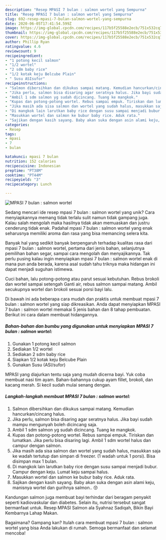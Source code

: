 ```yaml
---
description: "Resep MPASI 7 bulan : salmon wortel yang Sempurna"
title: "Resep MPASI 7 bulan : salmon wortel yang Sempurna"
slug: 692-resep-mpasi-7-bulan-salmon-wortel-yang-sempurna
date: 2020-06-05T17:41:54.599Z
image: https://img-global.cpcdn.com/recipes/117b5f25588e2ecb/751x532cq70/mpasi-7-bulan-salmon-wortel-foto-resep-utama.jpg
thumbnail: https://img-global.cpcdn.com/recipes/117b5f25588e2ecb/751x532cq70/mpasi-7-bulan-salmon-wortel-foto-resep-utama.jpg
cover: https://img-global.cpcdn.com/recipes/117b5f25588e2ecb/751x532cq70/mpasi-7-bulan-salmon-wortel-foto-resep-utama.jpg
author: Phillip Ryan
ratingvalue: 4.6
reviewcount: 9
recipeingredient:
- "1 potong kecil salmon"
- "1/2 wortel"
- "2 sdm baby rice"
- "1/2 kotak keju Belcube Plain"
- " Susu ASIsufor"
recipeinstructions:
- "Salmon dibersihkan dan dikukus sampai matang. Kemudian hancurkan/cincang halus."
- "Jika perlu, salmon bisa disaring agar seratnya halus. Jika bayi sudah mampu mengunyah boleh dicincang saja."
- "Ambil 1 sdm salmon yg sudah dicincang. Tuang ke mangkok."
- "Kupas dan potong-potong wortel. Rebus sampai empuk. Tiriskan dan lumatkan. Jika perlu bisa disaring lagi. Ambil 1 sdm wortel halus dan campur dengan salmon."
- "Jika masih ada sisa salmon dan wortel yang sudah halus, masukkan saja ke wadah tertutup dan simpan di freezer. (1 wadah untuk 1 porsi). Bisa disimpan max 1 bulan."
- "Di mangkok lain larutkan baby rice dengan susu sampai menjadi bubur. Campur dengan keju. Lumat keju sampai halus."
- "Masukkan wortel dan salmon ke bubur baby rice. Aduk rata."
- "Sajikan dengan kasih sayang. Baby akan suka dengan asin alami keju, manisnya wortel dan gurihnya salmon.. 😚"
categories:
- Resep
tags:
- mpasi
- 7
- bulan

katakunci: mpasi 7 bulan 
nutrition: 152 calories
recipecuisine: Indonesian
preptime: "PT38M"
cooktime: "PT44M"
recipeyield: "3"
recipecategory: Lunch

---
```



![MPASI 7 bulan : salmon wortel](https://img-global.cpcdn.com/recipes/117b5f25588e2ecb/751x532cq70/mpasi-7-bulan-salmon-wortel-foto-resep-utama.jpg)

Sedang mencari ide resep mpasi 7 bulan : salmon wortel yang unik? Cara menyiapkannya memang tidak terlalu sulit namun tidak gampang juga. Kalau salah mengolah maka hasilnya tidak akan memuaskan dan justru cenderung tidak enak. Padahal mpasi 7 bulan : salmon wortel yang enak seharusnya memiliki aroma dan rasa yang bisa memancing selera kita.

Banyak hal yang sedikit banyak berpengaruh terhadap kualitas rasa dari mpasi 7 bulan : salmon wortel, pertama dari jenis bahan, selanjutnya pemilihan bahan segar, sampai cara mengolah dan menyajikannya. Tak perlu pusing kalau ingin menyiapkan mpasi 7 bulan : salmon wortel enak di mana pun anda berada, karena asal sudah tahu triknya maka hidangan ini dapat menjadi suguhan istimewa.

Cuci bahan, lalu potong-potong atau parut sesuai kebutuhan. Rebus brokoli dan wortel sampai setengah Ganti air, rebus salmon sampai matang. Ambil secukupnya wortel dan brokoli sesuai porsi bayi lalu.


Di bawah ini ada beberapa cara mudah dan praktis untuk membuat mpasi 7 bulan : salmon wortel yang siap dikreasikan. Anda dapat menyiapkan MPASI 7 bulan : salmon wortel memakai 5 jenis bahan dan 8 tahap pembuatan. Berikut ini cara dalam membuat hidangannya.

<!--inarticleads1-->

##### Bahan-bahan dan bumbu yang digunakan untuk menyiapkan MPASI 7 bulan : salmon wortel:

1. Gunakan 1 potong kecil salmon
1. Sediakan 1/2 wortel
1. Sediakan 2 sdm baby rice
1. Siapkan 1/2 kotak keju Belcube Plain
1. Gunakan  Susu (ASI/sufor)


MPASI yang diajurkan tentu saja yang mudah dicerna bayi. Yuk coba membuat nasi tim ayam. Bahan-bahannya cukup ayam fillet, brokoli, dan kacang merah. Si kecil sudah mulai senang dengan. 

<!--inarticleads2-->

##### Langkah-langkah membuat MPASI 7 bulan : salmon wortel:

1. Salmon dibersihkan dan dikukus sampai matang. Kemudian hancurkan/cincang halus.
1. Jika perlu, salmon bisa disaring agar seratnya halus. Jika bayi sudah mampu mengunyah boleh dicincang saja.
1. Ambil 1 sdm salmon yg sudah dicincang. Tuang ke mangkok.
1. Kupas dan potong-potong wortel. Rebus sampai empuk. Tiriskan dan lumatkan. Jika perlu bisa disaring lagi. Ambil 1 sdm wortel halus dan campur dengan salmon.
1. Jika masih ada sisa salmon dan wortel yang sudah halus, masukkan saja ke wadah tertutup dan simpan di freezer. (1 wadah untuk 1 porsi). Bisa disimpan max 1 bulan.
1. Di mangkok lain larutkan baby rice dengan susu sampai menjadi bubur. Campur dengan keju. Lumat keju sampai halus.
1. Masukkan wortel dan salmon ke bubur baby rice. Aduk rata.
1. Sajikan dengan kasih sayang. Baby akan suka dengan asin alami keju, manisnya wortel dan gurihnya salmon.. 😚


Kandungan salmon juga membuat bayi terhindar dari beragam penyakit seperti kadiovaskular dan diabetes. Selain itu, nutrisi tersebut sangat bermanfaat untuk. Resep MPASI Salmon ala Syahnaz Sadiqah, Bikin Bayi Kembarnya Lahap Makan. 

Bagaimana? Gampang kan? Itulah cara membuat mpasi 7 bulan : salmon wortel yang bisa Anda lakukan di rumah. Semoga bermanfaat dan selamat mencoba!
